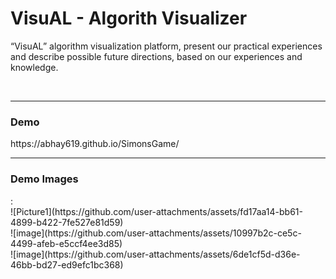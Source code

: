 <h1>VisuAL - Algorith Visualizer </h1>

“VisuAL” algorithm visualization platform, present our practical experiences and describe possible future directions, based on our experiences and knowledge.

<br>
<hr>

<h3>Demo</h3>
https://abhay619.github.io/SimonsGame/

<br>
<hr>

<h3>Demo Images</h3>:
<br>
![Picture1](https://github.com/user-attachments/assets/fd17aa14-bb61-4899-b422-7fe527e81d59)

<br>
![image](https://github.com/user-attachments/assets/10997b2c-ce5c-4499-afeb-e5ccf4ee3d85)
<br>
![image](https://github.com/user-attachments/assets/6de1cf5d-d36e-46bb-bd27-ed9efc1bc368)

